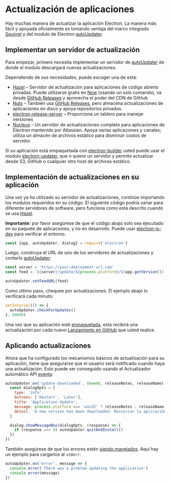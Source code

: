 # Actualización de aplicaciones

Hay muchas manera de actualizar la aplicación Electron. La manera más fácil y apoyada oficialmente es tomando ventaja del marco integrado [Squirrel](https://github.com/Squirrel) y del modulo de Electron [autoUpdater](../api/auto-updater.md).

## Implementar un servidor de actualización

Para empezar, primero necesita implementar un servidor de [autoUpdater](../api/auto-updater.md) de donde el modulo descargará nuevas actualizaciones.

Dependiendo de sus necesidades, puede escoger una de esta:

- [Hazel](https://github.com/zeit/hazel) – Servidor de actualización para aplicaciones de código abierto privadas. Puede utilizarse gratis en [Now](https://zeit.co/now) (usando un solo comando), va desde [GitHub Releases](https://help.github.com/articles/creating-releases/) y aprovecha el poder del CDN de GitHub
- [Nuts](https://github.com/GitbookIO/nuts) – También usa [GitHub Releases](https://help.github.com/articles/creating-releases/), pero almacena actualizaciones de aplicaciones en disco y apoya repositorios privados.
- [electron-release-server](https://github.com/ArekSredzki/electron-release-server) – Proporciona un tablero para manejar versiones
- [Nucleus](https://github.com/atlassian/nucleus) – Un servidor de actualizaciones completo para aplicaciones de Electron mantenido por Atlassian. Apoya varias aplicaciones y canales; utiliza un almacén de archivos estático para disminuir costos de servidor.

Si su aplicación está empaquetada con [electron-builder](https://github.com/electron-userland/electron-builder) usted puede usar el modulo [electron-updater](https://www.electron.build/auto-update), que n quiere un servidor y permite actualizar desde S3, GitHub o cualquier otro host de archivos estático.

## Implementación de actualizaciones en su aplicación

Una vez ya ha utilizado su servidor de actualizaciones, continúe importando los modulos requeridos en su código. El siguiente código podría variar para diferente servidores de software, pero funciona como está descrito cuando se usa [Hazel](https://github.com/zeit/hazel).

**Importante:** por favor asegúrese de que el código abajo solo sea ejecutado en su paquete de aplicaciones, y no en desarrollo. Puede usar [electron-is-dev](https://github.com/sindresorhus/electron-is-dev) para verificar el entorno.

```js
const {app, autoUpdater, dialog} = require('electron')
```

Luego, construya el URL de uno de los servidores de actualizaciones y contarlo [autoUpdater](../api/auto-updater.md):

```js
const server = 'https://your-deployment-url.com'
const feed = `${server}/update/${process.platform}/${app.getVersion()}`

autoUpdater.setFeedURL(feed)
```

Como último paso, chequee por actualizaciones. El ejemplo abajo lo verificará cada minuto:

```js
setInterval(() => {
  autoUpdater.checkForUpdates()
}, 60000)
```

Una vez que su aplicación esté [empaquetada](../tutorial/application-distribution.md), esta recibirá una actualización por cada nuevo [Lanzamiento en GitHub](https://help.github.com/articles/creating-releases/) que usted realice.

## Aplicando actualizaciones

Ahora que ha configurado los mecanismos básicos de actualización para su aplicación, tiene que asegurarse que el usuario será notificado cuando haya una actualización. Esto puede ser conseguido usando el Actualizador automático API [events](../api/auto-updater.md#events):

```js
autoUpdater.on('update-downloaded', (event, releaseNotes, releaseName) => {
  const dialogOpts = {
    type: 'info',
    buttons: ['Restart', 'Later'],
    title: 'Application Update',
    message: process.platform === 'win32' ? releaseNotes : releaseName,
    detail: 'A new version has been downloaded. Reiniciar la aplicación para aplicar las actualizaciones .'
  }

  dialog.showMessageBox(dialogOpts, (response) => {
    if (response === 0) autoUpdater.quitAndInstall()
  })
})
```

También asegúrese de que los errores estén [siendo manejados](../api/auto-updater.md#event-error). Aquí hay un ejemplo para cargarlos al `stderr`:

```js
autoUpdater.on('error', message => {
  console.error('There was a problem updating the application')
  console.error(message)
})
```